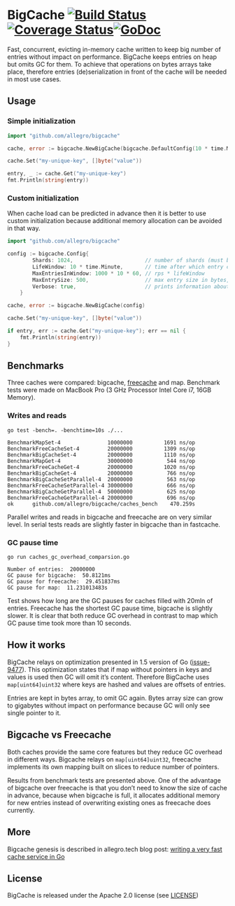# BigCache [![Build Status](https://travis-ci.org/allegro/bigcache.svg?branch=master)](https://travis-ci.org/allegro/bigcache)[![Coverage Status](https://coveralls.io/repos/github/allegro/bigcache/badge.svg?branch=master)](https://coveralls.io/github/allegro/bigcache?branch=master)[![GoDoc](https://godoc.org/github.com/allegro/bigcache?status.svg)](https://godoc.org/github.com/allegro/bigcache)

Fast, concurrent, evicting in-memory cache written to keep big number of entries without impact on performance.
BigCache keeps entries on heap but omits GC for them. To achieve that operations on bytes arrays take place,
therefore entries (de)serialization in front of the cache will be needed in most use cases.

## Usage

### Simple initialization

```go
import "github.com/allegro/bigcache"

cache, error := bigcache.NewBigCache(bigcache.DefaultConfig(10 * time.Minute))

cache.Set("my-unique-key", []byte("value"))

entry, _ := cache.Get("my-unique-key")
fmt.Println(string(entry))
```

### Custom initialization

When cache load can be predicted in advance then it is better to use custom initialization because additional memory
allocation can be avoided in that way.

```go
import "github.com/allegro/bigcache"

config := bigcache.Config{
		Shards: 1024,                       // number of shards (must be a power of 2)
		LifeWindow: 10 * time.Minute,       // time after which entry can be evicted
		MaxEntriesInWindow: 1000 * 10 * 60, // rps * lifeWindow
		MaxEntrySize: 500,                  // max entry size in bytes, used only in initial memory allocation
		Verbose: true,                      // prints information about additional memory allocation
	}

cache, error := bigcache.NewBigCache(config)

cache.Set("my-unique-key", []byte("value"))

if entry, err := cache.Get("my-unique-key"); err == nil {
	fmt.Println(string(entry))
}
```

## Benchmarks

Three caches were compared: bigcache, [freecache](https://github.com/coocood/freecache) and map.
Benchmark tests were made on MacBook Pro (3 GHz Processor Intel Core i7, 16GB Memory).

### Writes and reads

```
go test -bench=. -benchtime=10s ./...

BenchmarkMapSet-4              	10000000	      1691 ns/op
BenchmarkFreeCacheSet-4        	20000000	      1309 ns/op
BenchmarkBigCacheSet-4         	20000000	      1110 ns/op
BenchmarkMapGet-4              	30000000	       544 ns/op
BenchmarkFreeCacheGet-4        	20000000	      1020 ns/op
BenchmarkBigCacheGet-4         	20000000	       766 ns/op
BenchmarkBigCacheSetParallel-4 	20000000	       563 ns/op
BenchmarkFreeCacheSetParallel-4	30000000	       666 ns/op
BenchmarkBigCacheGetParallel-4 	50000000	       625 ns/op
BenchmarkFreeCacheGetParallel-4	20000000	       696 ns/op
ok  	github.com/allegro/bigcache/caches_bench	470.259s
```

Parallel writes and reads in bigcache and freecache are on very similar level.
In serial tests reads are slightly faster in bigcache than in fastcache.

### GC pause time

```
go run caches_gc_overhead_comparsion.go

Number of entries:  20000000
GC pause for bigcache:  50.8121ms
GC pause for freecache:  29.451837ms
GC pause for map:  11.231013483s
```

Test shows how long are the GC pauses for caches filled with 20mln of entries.
Freecache has the shortest GC pause time, bigcache is slightly slower.
It is clear that both reduce GC overhead in contrast to map
which GC pause time took more than 10 seconds.

## How it works

BigCache relays on optimization presented in 1.5 version of Go ([issue-9477](https://github.com/golang/go/issues/9477)).
This optimization states that if map without pointers in keys and values is used then GC will omit it’s content.
Therefore BigCache uses `map[uint64]uint32` where keys are hashed and values are offsets of entries.

Entries are kept in bytes array, to omit GC again.
Bytes array size can grow to gigabytes without impact on performance
because GC will only see single pointer to it.

## Bigcache vs Freecache
Both caches provide the same core features but they reduce GC overhead in different ways.
Bigcache relays on `map[uint64]uint32`, freecache implements its own mapping built on
slices to reduce number of pointers.

Results from benchmark tests are presented above.
One of the advantage of bigcache over freecache is that you don’t need to know
the size of cache in advance, because when bigcache is full,
it allocates additional memory for new entries instead of
overwriting existing ones as freecache does currently.

## More

Bigcache genesis is described in allegro.tech blog post: [writing a very fast cache service in Go](http://allegro.tech/2016/03/writing-fast-cache-service-in-go.html)

## License

BigCache is released under the Apache 2.0 license (see [LICENSE](LICENSE))

